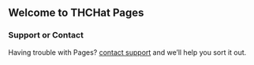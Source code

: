 ## Welcome to THCHat Pages

### Support or Contact

Having trouble with Pages? [contact support](mailto:support@thchat.stream) and we’ll help you sort it out.
